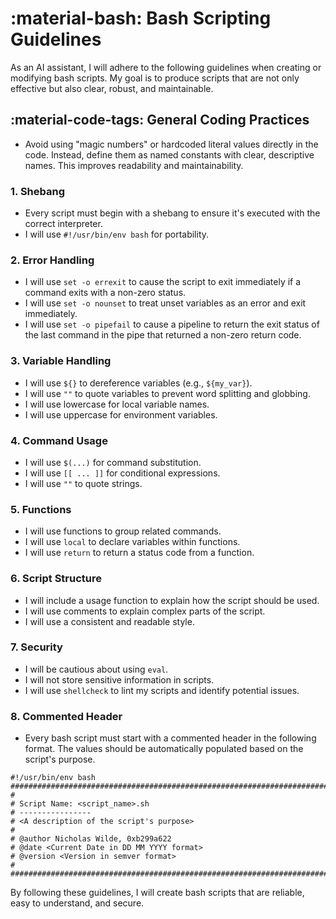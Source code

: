 # :material-bash: Bash Scripting Guidelines

As an AI assistant, I will adhere to the following guidelines when creating or modifying bash scripts. My goal is to produce scripts that are not only effective but also clear, robust, and maintainable.

## :material-code-tags: General Coding Practices

- Avoid using "magic numbers" or hardcoded literal values directly in the code. Instead, define them as named constants with clear, descriptive names. This improves readability and maintainability.

### 1. Shebang

- Every script must begin with a shebang to ensure it's executed with the correct interpreter.
- I will use `#!/usr/bin/env bash` for portability.

### 2. Error Handling

- I will use `set -o errexit` to cause the script to exit immediately if a command exits with a non-zero status.
- I will use `set -o nounset` to treat unset variables as an error and exit immediately.
- I will use `set -o pipefail` to cause a pipeline to return the exit status of the last command in the pipe that returned a non-zero return code.

### 3. Variable Handling

- I will use `${}` to dereference variables (e.g., `${my_var}`).
- I will use `""` to quote variables to prevent word splitting and globbing.
- I will use lowercase for local variable names.
- I will use uppercase for environment variables.

### 4. Command Usage

- I will use `$(...)` for command substitution.
- I will use `[[ ... ]]` for conditional expressions.
- I will use `""` to quote strings.

### 5. Functions

- I will use functions to group related commands.
- I will use `local` to declare variables within functions.
- I will use `return` to return a status code from a function.

### 6. Script Structure

- I will include a usage function to explain how the script should be used.
- I will use comments to explain complex parts of the script.
- I will use a consistent and readable style.

### 7. Security

- I will be cautious about using `eval`.
- I will not store sensitive information in scripts.
- I will use `shellcheck` to lint my scripts and identify potential issues.

### 8. Commented Header

- Every bash script must start with a commented header in the following format. The values should be automatically populated based on the script's purpose.

```
#!/usr/bin/env bash
################################################################################
#
# Script Name: <script_name>.sh
# ----------------
# <A description of the script's purpose>
#
# @author Nicholas Wilde, 0xb299a622
# @date <Current Date in DD MM YYYY format>
# @version <Version in semver format>
#
################################################################################
```

By following these guidelines, I will create bash scripts that are reliable, easy to understand, and secure.
